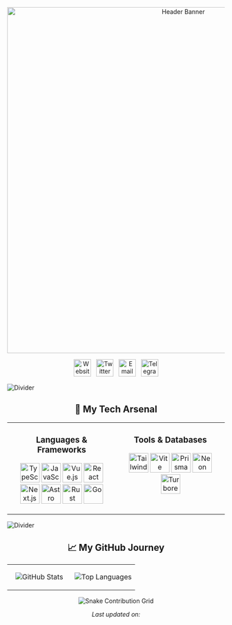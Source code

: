 <div align="center">
  
  <!-- Custom-Made Animated SVG Header -->
  <img src="https://raw.githubusercontent.com/TypeFlu/TypeFlu/main/assets/header.svg" alt="Header Banner" width="800"/>

  <!-- Social & Contact Links using Custom Icons -->
  <p align="center">
    <a href="https://typeflu.me" target="_blank"><img src="https://raw.githubusercontent.com/TypeFlu/TypeFlu/main/assets/icon-website.svg" alt="Website" height="40"/></a>
    &nbsp;
    <a href="https://twitter.com/typeflu" target="_blank"><img src="https://raw.githubusercontent.com/TypeFlu/TypeFlu/main/assets/icon-twitter.svg" alt="Twitter" height="40"/></a>
    &nbsp;
    <a href="mailto:typeflu@gmail.com"><img src="https://raw.githubusercontent.com/TypeFlu/TypeFlu/main/assets/icon-mail.svg" alt="Email" height="40"/></a>
    &nbsp;
    <a href="https://t.me/typeflu" target="_blank"><img src="https://raw.githubusercontent.com/TypeFlu/TypeFlu/main/assets/icon-telegram.svg" alt="Telegram" height="40"/></a>
  </p>

</div>

<!-- SVG Divider -->
<img src="https://raw.githubusercontent.com/TypeFlu/TypeFlu/main/assets/divider.svg" alt="Divider">

<h2 align="center">🚀 My Tech Arsenal</h2>

<table width="100%" align="center">
<tr valign="top">
<td width="50%" align="center">
  <h3 align="center">Languages & Frameworks</h3>
  <p align="center">
    <img src="https://cdn.jsdelivr.net/gh/devicons/devicon/icons/typescript/typescript-original.svg" alt="TypeScript" width="45" height="45"/>
    <img src="https://cdn.jsdelivr.net/gh/devicons/devicon/icons/javascript/javascript-original.svg" alt="JavaScript" width="45" height="45"/>
    <img src="https://cdn.jsdelivr.net/gh/devicons/devicon/icons/vuejs/vuejs-original.svg" alt="Vue.js" width="45" height="45"/>
    <img src="https://cdn.jsdelivr.net/gh/devicons/devicon/icons/react/react-original.svg" alt="React" width="45" height="45"/>
    <img src="https://cdn.jsdelivr.net/gh/devicons/devicon/icons/nextjs/nextjs-original-wordmark.svg" alt="Next.js" width="45" height="45"/>
    <img src="https://cdn.jsdelivr.net/gh/devicons/devicon/icons/astro/astro-original-wordmark.svg" alt="Astro" width="45" height="45"/>
    <img src="https://cdn.jsdelivr.net/gh/devicons/devicon/icons/rust/rust-plain.svg" alt="Rust" width="45" height="45"/>
    <img src="https://cdn.jsdelivr.net/gh/devicons/devicon/icons/go/go-original-wordmark.svg" alt="Go" width="45" height="45"/>
  </p>
</td>
<td width="50%" align="center">
  <h3 align="center">Tools & Databases</h3>
  <p align="center">
    <img src="https://cdn.jsdelivr.net/gh/devicons/devicon/icons/tailwindcss/tailwindcss-plain.svg" alt="TailwindCSS" width="45" height="45"/>
    <img src="https://cdn.jsdelivr.net/gh/devicons/devicon/icons/vitejs/vitejs-original.svg" alt="Vite" width="45" height="45"/>
    <img src="httpshttps://cdn.jsdelivr.net/gh/devicons/devicon/icons/prisma/prisma-original.svg" alt="Prisma" width="45" height="45"/>
    <img src="https://raw.githubusercontent.com/Type-Flu/TypeFlu/main/assets/neon.svg" alt="Neon" width="45" height="45"/>
    <img src="https://raw.githubusercontent.com/Type-Flu/TypeFlu/main/assets/turborepo.svg" alt="Turborepo" width="45" height="45"/>
  </p>
</td>
</tr>
</table>

<!-- SVG Divider -->
<img src="https://raw.githubusercontent.com/TypeFlu/TypeFlu/main/assets/divider.svg" alt="Divider">

<h2 align="center">📈 My GitHub Journey</h2>

<table width="100%" align="center">
<tr valign="top">
<td width="50%" align="center">
  <p align="center">
    <img src="https://readmestats-peach.vercel.app/api?username=TypeFlu&show_icons=true&theme=aura_dark&include_all_commits=true&count_private=true&hide_border=true&card_width=400" alt="GitHub Stats" />
  </p>
</td>
<td width="50%" align="center">
  <p align="center">
    <img src="https://readmestats-peach.vercel.app/api/top-langs/?username=TypeFlu&layout=compact&theme=aura_dark&hide_border=true&card_width=400" alt="Top Languages" />
  </p>
</td>
</tr>
</table>

<p align="center">
  <img src="https://raw.githubusercontent.com/TypeFlu/TypeFlu/output/github-contribution-grid-snake.svg" alt="Snake Contribution Grid">
</p>
<p align="center"><i>Last updated on: <!--LAST_UPDATED--></i></p>

